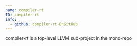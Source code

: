 ```yaml
---
name: compiler-rt
ID: compiler-rt
info:
  - github: compiler-rt-OnGitHub
---
```


compiler-rt is a top-level LLVM sub-project in the mono-repo
